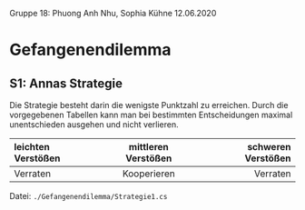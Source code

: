 
Gruppe 18: Phuong Anh Nhu, Sophia Kühne
12.06.2020

# Gefangenendilemma
## S1: Annas Strategie 
Die Strategie besteht darin die wenigste Punktzahl zu erreichen. Durch die vorgegebenen Tabellen kann man bei bestimmten Entscheidungen maximal unentschieden ausgehen und nicht verlieren.  

| leichten Verstößen | mittleren Verstößen | schweren Verstößen |
|:--------------|:-------------:|--------------:|
| Verraten | Kooperieren | Verraten |

Datei: `./Gefangenendilemma/Strategie1.cs`